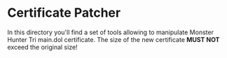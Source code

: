 # Certificate Patcher

In this directory you'll find a set of tools allowing to manipulate Monster Hunter Tri main.dol certificate. The size of the new certificate **MUST NOT** exceed the original size!
